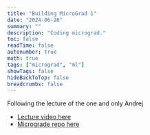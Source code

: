 ```yaml
---
title: "Building MicroGrad 1"
date: "2024-06-26"
summary: ""
description: "Coding micrograd."
toc: false
readTime: false
autonumber: true
math: true
tags: ["micrograd", "ml"]
showTags: false
hideBackToTop: false
breadcrumbs: false
---
```



Following the lecture of the one and only Andrej
- [Lecture video here](https://www.youtube.com/watch?v=VMj-3S1tku0)
- [Micrograde repo here](https://github.com/karpathy/micrograd)
